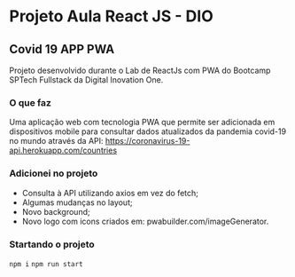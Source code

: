 # Projeto Aula React JS - DIO 

## Covid 19 APP PWA

Projeto desenvolvido durante o Lab de ReactJs com PWA do Bootcamp SPTech Fullstack da Digital Inovation One.

### O que faz

Uma aplicação web com tecnologia PWA que permite ser adicionada em dispositivos mobile para
consultar dados atualizados da pandemia covid-19 no mundo através da API: https://coronavirus-19-api.herokuapp.com/countries

### Adicionei no projeto

* Consulta à API utilizando axios em vez do fetch;
* Algumas mudanças no layout;
* Novo background;
* Novo logo com icons criados em: pwabuilder.com/imageGenerator.

### Startando o projeto

`npm i`
`npm run start`

